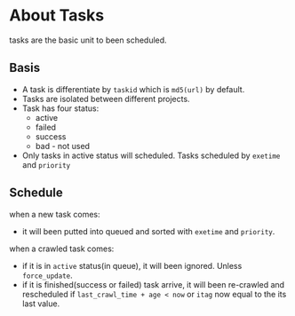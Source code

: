 About Tasks
===========

tasks are the basic unit to been scheduled.

Basis
-----

* A task is differentiate by `taskid` which is `md5(url)` by default.
* Tasks are isolated between different projects.
* Task has four status:
    - active
    - failed
    - success
    - bad - not used
* Only tasks in active status will scheduled. Tasks scheduled by `exetime` and `priority`

Schedule
--------
when a new task comes:

* it will been putted into queued and sorted with `exetime` and `priority`.

when a crawled task comes:

* if it is in `active` status(in queue), it will been ignored. Unless `force_update`.
* if it is finished(success or failed) task arrive, it will been re-crawled and rescheduled if `last_crawl_time + age < now` or `itag` now equal to the its last value.

